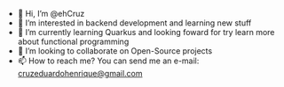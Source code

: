 - 👋 Hi, I’m @ehCruz
- 👀 I’m interested in backend development and learning new stuff
- 🌱 I’m currently learning Quarkus and looking foward for try learn more about functional programming
- 💞️ I’m looking to collaborate on Open-Source projects
- 📫 How to reach me? You can send me an e-mail: cruzeduardohenrique@gmail.com

<!---
ehCruz/ehCruz is a ✨ special ✨ repository because its `README.md` (this file) appears on your GitHub profile.
You can click the Preview link to take a look at your changes.
--->
